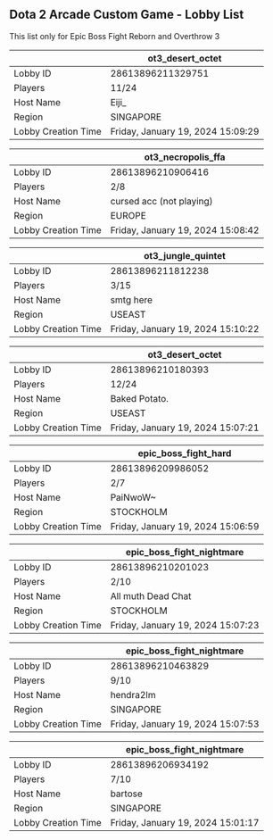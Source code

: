 ## Dota 2 Arcade Custom Game - Lobby List

This list only for Epic Boss Fight Reborn and Overthrow 3

|  | ot3_desert_octet |
| ------ | ------ |
| Lobby ID | 28613896211329751 |
| Players | 11/24 |
| Host Name | Eiji_ |
| Region | SINGAPORE |
| Lobby Creation Time | Friday, January 19, 2024 15:09:29 |


|  | ot3_necropolis_ffa |
| ------ | ------ |
| Lobby ID | 28613896210906416 |
| Players | 2/8 |
| Host Name | cursed acc (not playing) |
| Region | EUROPE |
| Lobby Creation Time | Friday, January 19, 2024 15:08:42 |


|  | ot3_jungle_quintet |
| ------ | ------ |
| Lobby ID | 28613896211812238 |
| Players | 3/15 |
| Host Name | smtg here |
| Region | USEAST |
| Lobby Creation Time | Friday, January 19, 2024 15:10:22 |


|  | ot3_desert_octet |
| ------ | ------ |
| Lobby ID | 28613896210180393 |
| Players | 12/24 |
| Host Name | Baked Potato. |
| Region | USEAST |
| Lobby Creation Time | Friday, January 19, 2024 15:07:21 |


|  | epic_boss_fight_hard |
| ------ | ------ |
| Lobby ID | 28613896209986052 |
| Players | 2/7 |
| Host Name | PaiNwoW~ |
| Region | STOCKHOLM |
| Lobby Creation Time | Friday, January 19, 2024 15:06:59 |


|  | epic_boss_fight_nightmare |
| ------ | ------ |
| Lobby ID | 28613896210201023 |
| Players | 2/10 |
| Host Name | All muth Dead Chat |
| Region | STOCKHOLM |
| Lobby Creation Time | Friday, January 19, 2024 15:07:23 |


|  | epic_boss_fight_nightmare |
| ------ | ------ |
| Lobby ID | 28613896210463829 |
| Players | 9/10 |
| Host Name | hendra2lm |
| Region | SINGAPORE |
| Lobby Creation Time | Friday, January 19, 2024 15:07:53 |


|  | epic_boss_fight_nightmare |
| ------ | ------ |
| Lobby ID | 28613896206934192 |
| Players | 7/10 |
| Host Name | bartose |
| Region | SINGAPORE |
| Lobby Creation Time | Friday, January 19, 2024 15:01:17 |


